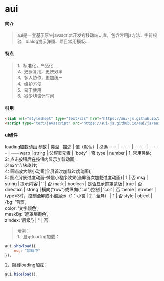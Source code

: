 # aui

#### 简介
> aui是一套基于原生javascript开发的移动端UI库，包含常用js方法、字符校验、dialog提示弹窗、项目常用模板...
#### 特点
> 1、标准化，产品化</br>
> 2、更多复用，更快效率</br>
> 3、多人协作，更加统一</br>
> 4、维护方便</br>
> 5、易于使用</br>
> 6、减少UI设计时间
#### 引用
````html
<link rel="stylesheet" type="text/css" href="https://aui-js.github.io/aui/css/aui.min.css"/>
<script type="text/javascript" src="https://aui-js.github.io/aui/js/aui.min.js"></script>
````
#### ui组件
loading加载动画
参数  |  类型  |  描述  | 值（默认）| 必选
---- | ----- | ------ | ----- | ----
warp  | string | 父容器元素 | 'body' | 否
type  | number | 1: 常用风格;</br> 2: 点击按钮后在按钮内显示加载动画;</br> 3: 四个方块旋转;</br> 4: 圆点放大缩小动画(全屏首次加载过度动画); </br>5: 圆点背景过度动画-微信小程序效果(全屏首次加载过度动画) | 1 | 否
msg  | string | 提示内容 | '' | 否
mask  | boolean | 是否显示遮罩蒙版 | true | 否
direction  | string | 横向("row")或纵向("col")控制 | 'col' | 否
theme  | number | type=3时，控制全屏或小窗展示（1：小窗 | 2：全屏） | 1 | 否
style  | object | {bg: '背景',</br>color: '文字颜色', </br>maskBg: '遮罩层颜色', </br>zIndex: '层级'} | '' | 否
> 示例：</br>
1、显示loading加载：
```javascript
aui.showload({
    msg: "加载中"
});
```
2、隐藏loading加载：
```javascript
aui.hideload();
```

